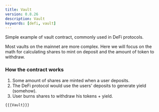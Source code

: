 ```yaml
---
title: Vault
version: 0.8.26
description: Vault
keywords: [defi, vault]
---
```


Simple example of vault contract, commonly used in DeFi protocols.

Most vaults on the mainnet are more complex. Here we will focus on the math for calculating shares to mint on deposit and the amount of token to withdraw.

### How the contract works

1. Some amount of shares are minted when a user deposits.
2. The DeFi protocol would use the users' deposits to generate yield (somehow).
3. User burns shares to withdraw his tokens + yield.

```solidity
{{{Vault}}}
```
